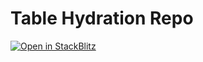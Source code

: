 # Table Hydration Repo
[![Open in StackBlitz](https://developer.stackblitz.com/img/open_in_stackblitz.svg)](https://stackblitz.com/github/lucaswalter/astro-shadcn-tanstack-repro)